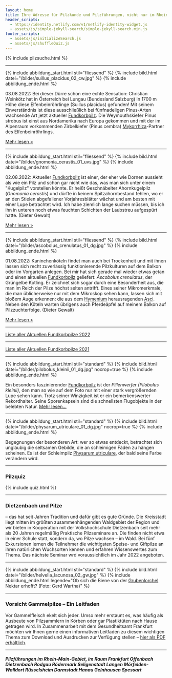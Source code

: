 ```yaml
---
layout: home
title: Ihre Adresse für Pilzkunde und Pilzführungen, nicht nur im Rhein-Main-Gebiet
header_scripts:
  - https://identity.netlify.com/v1/netlify-identity-widget.js
  - assets/js/simple-jekyll-search/simple-jekyll-search.min.js
footer_scripts:
  - assets/js/initializeSearch.js
  - assets/js/shuffleQuiz.js
---
```

{% include pilzsuche.html %}

- - -

{% include abbildung_start.html stil="fliessend" %}
{% include bild.html datei="/bilder/suillus_placidus_02_cw.jpg" %}
{% include abbildung_ende.html %}

03.08.2022: Bei dieser Dürre schon eine echte Sensation: Christian Weinkötz hat in Österreich bei Lungau (Bundesland Salzburg) in 1700 m Höhe diese Elfenbeinröhrlinge (Suillus placidus) gefunden! Mit seinem Einverständnis ist diese ausschließlich bei fünfnadeligen Pinus-Arten wachsende Art jetzt aktueller [Fundkorbpilz](AA "Glossar-"). Die Weymouthskiefer Pinus strobus ist einst aus Nordamerika nach Europa gekommen und mit der im Alpenraum vorkommenden Zirbelkiefer (Pinus cembra) [Mykorrhiza](Mykorrhiza "Glossar")-Partner des Elfenbeinröhrlings. 

[Mehr lesen >](/pilze/suillus-placidus-elfenbeinröhrling)

<div style="clear:  both"></div>

- - -

{% include abbildung_start.html stil="fliessend" %}
{% include bild.html datei="/bilder/gnomonia_cerastis_01_uvs.jpg" %}
{% include abbildung_ende.html %}

02.08.2022: Aktueller [Fundkorbpilz](AA "Glossar-") ist einer, der eher wie Dornen aussieht als wie ein Pilz und schon gar nicht wie das, was man sich unter einem "Kugelpilz" vorstellen könnte. Er heißt Geschnäbelter Ahornkugelpilz (*Gnomonia cerastis*) und dürfte in keinem Spitzahornbestand fehlen, wo er an den Stielen abgefallener Vorjahresblätter wächst und am besten mit einer Lupe betrachtet wird. Ich habe ziemlich lange suchen müssen, bis ich ihn in unteren noch etwas feuchten Schichten der Laubstreu aufgespürt hatte. (Dieter Gewalt)

[Mehr lesen >](/pilze/gnomonia-cerastis-geschnäbelter-ahornkugelpilz)

<div style="clear:  both"></div>

- - -

{% include abbildung_start.html stil="fliessend" %}
{% include bild.html datei="/bilder/ascobolus_crenulatus_01_dg.jpg" %}
{% include abbildung_ende.html %}

01.08.2022: Kaninchenköteln findet man auch bei Trockenheit und mit ihnen lassen sich recht zuverlässig funktionierende Pilzkulturen auf dem Balkon oder im Vorgarten anlegen. Bei mir hat sich gerade mal wieder etwas getan und einen aktuellen [Fundkorbpilz](AA "Glossar-") geliefert: *Ascobolus crenulatus*, der Grüngelbe Kotling. Er zeichnet sich sogar durch eine Besonderheit aus, die man im Reich der Pilze höchst selten antrifft. Eines seiner Mikromerkmale, die man üblicherweise nur mit dem Mikroskop sehen kann, lassen sich mit bloßem Auge erkennen: die aus dem [Hymenium](Hymenium "Glossar") herausragenden [Asci](Asci "Glossar"). Neben den Köteln warten übrigens auch Pferdeäpfel auf meinem Balkon auf Pilzzuchterfolge. (Dieter Gewalt)

[Mehr lesen >](/pilze/ascobolus-crenulatus-grüngelber-kotling)

<div style="clear:  both"></div>

- - -

[Liste aller Aktuellen Fundkorbpilze 2022](/artikel/liste-aller-aktuellen-fundkorbpilze-2022.html)

- - -

[Liste aller Aktuellen Fundkorbpilze 2021](/artikel/liste-aller-aktuellen-fundkorbpilze-2021.html)

- - -

{% include abbildung_start.html stil="standard" %}
{% include bild.html datei="/bilder/pilobolus_kleinii_01_dg.jpg" nocrop=true %}
{% include abbildung_ende.html %}

Ein besonders faszinierender [Fundkorbpilz](AA "Glossar-") ist der *Pillenwerfer (Pilobolus kleinii)*, den man so wie auf dem Foto nur mit einer stark vergrößernden Lupe sehen kann. Trotz seiner Winzigkeit ist er ein bemerkenswerter Rekordhalter. Seine Sporenkapseln sind die schnellsten Flugobjekte in der belebten Natur. [Mehr lesen...](/pilze/pilobolus-kleinii-pillenwerfer)

- - -

{% include abbildung_start.html stil="standard" %}
{% include bild.html datei="/bilder/physarum_utriculare_01_dg.jpg" nocrop=true %}
{% include abbildung_ende.html %}

Begegnungen der besonderen Art: wer so etwas entdeckt, betrachtet sich ungläubig die seltsamen Gebilde, die an schleimigen Fäden zu hängen scheinen. Es ist der Schleimpilz [Physarum utriculare](/pilze/physarum-utriculare-fadenfruchtschleimpilz), der bald seine Farbe verändern wird.

- - -

### Pilzquiz

{% include quiz.html %}

- - -

### Dietzenbach und Pilze

– das hat seit Jahren Tradition und dafür gibt es gute Gründe. Die Kreisstadt liegt mitten im größten zusammenhängenden Waldgebiet der Region und wir bieten in Kooperation mit der Volkshochschule Dietzenbach seit mehr als 20 Jahren regelmäßig Praktische Pilzseminare an. Die finden nicht etwa in einer Schule statt, sondern da, wo Pilze wachsen – im Wald. Bei fünf Exkursionen lernen die Teilnehmer die wichtigsten Speise- und Giftpilze an ihren natürlichen Wuchsorten kennen und erfahren Wissenswertes zum Thema. Das nächste Seminar wrd voraussichtlich im Jahr 2022 angeboten.  

- - -

{% include abbildung_start.html stil="standard" %}
{% include bild.html datei="/bilder/helvella_lacunosa_02_gw.jpg" %}
{% include abbildung_ende.html legende="Ob sich die Biene von der <a href='/pilze/helvella-lacunosa-grubenlorchel'>Grubenlorchel</a> Nektar erhofft?  (Foto: Gerd Wartha)" %}

- - -

### Vorsicht Gammelpilze – Ein Leitfaden

Vor Gammelfleisch ekelt sich jeder. Umso mehr erstaunt es, was häufig als Ausbeute von Pilzsammlern in Körben oder gar Plastiktüten nach Hause getragen wird. In Zusammenarbeit mit dem Gesundheitsamt Frankfurt möchten wir Ihnen gerne einen informativen Leitfaden zu diesem wichtigen Thema zum Download und Ausdrucken zur Verfügung stellen – [hier als PDF erhältlich](/assets/docs/Fundkorb.de-Gammelpilze.pdf).

- - -

##### Pilzführungen im Rhein-Main-Gebiet, im Raum Frankfurt Offenbach Dietzenbach Rodgau Rödermark Seligenstadt Langen Mörfelden-Walldort Rüsselsheim Darmstadt Hanau Gelnhausen Spessart